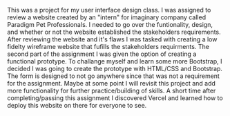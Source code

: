 This was a project for my user interface design class. I was assigned to review a website created by an "intern" for imaginary company called Paradigm Pet Professionals. I needed to go over the funtionality, design, and whether or not the website established the stakeholders requirements. After reviewing the website and it's flaws I was tasked with creating a low fidelty wireframe website that fufills the stakeholders requirments.  The second part of the assignment I was given the option of creating a functional prototype.  To challange myself and learn some more Bootstrap, I decided I was going to create the prototype with HTML/CSS and Bootstrap. The form is designed to not go anywhere since that was not a requirement for the assignment.  Maybe at some point I will revisit this project and add more functionality for further practice/building of skills. A short time after completing/passing this assignment I discovered Vercel and learned how to deploy this website on there for everyone to see.
